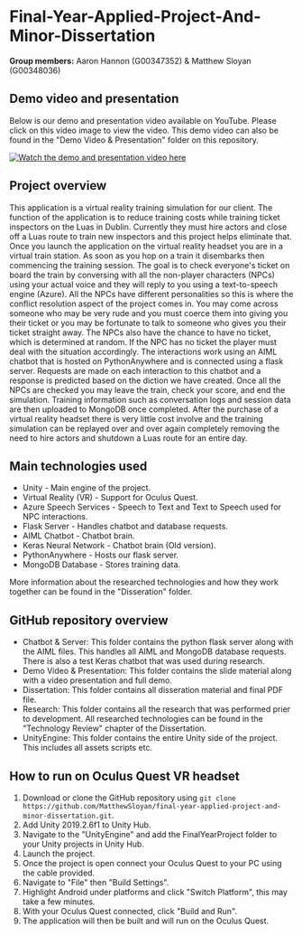 # Final-Year-Applied-Project-And-Minor-Dissertation

**Group members:** Aaron Hannon (G00347352) & Matthew Sloyan (G00348036)

## Demo video and presentation
Below is our demo and presentation video available on YouTube. Please click on this video image to view the video. This demo video can also be found in the "Demo Video & Presentation" folder on this repository.

[![Watch the demo and presentation video here](https://img.youtube.com/vi/cNwglqfNSNw/maxresdefault.jpg)](https://www.youtube.com/watch?v=cNwglqfNSNw)

## Project overview
This application is a virtual reality training simulation for our client. The function of the application is to reduce training costs while training ticket inspectors on the Luas in Dublin. Currently they must hire actors and close off a Luas route to train new inspectors and this project helps eliminate that. Once you launch the application on the virtual reality headset you are in a virtual train station. As soon as you hop on a train it disembarks then commencing the training session. The goal is to check everyone's ticket on board the train by conversing with all the non-player characters (NPCs) using your actual voice and they will reply to you using a text-to-speech engine (Azure). All the NPCs have different personalities so this is where the conflict resolution aspect of the project comes in. You may come across someone who may be very rude and you must coerce them into giving you their ticket or you may be fortunate to talk to someone who gives you their ticket straight away. The NPCs also have the chance to have no ticket, which is determined at random. If the NPC has no ticket the player must deal with the situation accordingly. The interactions work using an AIML chatbot that is hosted on PythonAnywhere and is connected using a flask server. Requests are made on each interaction to this chatbot and a response is predicted based on the diction we have created. Once all the NPCs are checked you may leave the train, check your score, and end the simulation. Training information such as conversation logs and session data are then uploaded to MongoDB once completed. After the purchase of a virtual reality headset there is very little cost involve and the training simulation can be replayed over and over again completely removing the need to hire actors and shutdown a Luas route for an entire day.  

## Main technologies used
* Unity - Main engine of the project.
* Virtual Reality (VR) - Support for Oculus Quest.
* Azure Speech Services - Speech to Text and Text to Speech used for NPC interactions.
* Flask Server - Handles chatbot and database requests.
* AIML Chatbot - Chatbot brain.
* Keras Neural Network - Chatbot brain (Old version).
* PythonAnywhere - Hosts our flask server.
* MongoDB Database - Stores training data.

More information about the researched technologies and how they work together can be found in the "Disseration" folder.

## GitHub repository overview
* Chatbot & Server: This folder contains the python flask server along with the AIML files. This handles all AIML and MongoDB database requests. There is also a test Keras chatbot that was used during research. 
* Demo Video & Presentation: This folder contains the slide material along with a video presentation and full demo.
* Dissertation: This folder contains all disseration material and final PDF file.
* Research: This folder contains all the research that was performed prier to development. All researched technologies can be found in the "Technology Review" chapter of the Dissertation.
* UnityEngine: This folder contains the entire Unity side of the project. This includes all assets scripts etc.

## How to run on Oculus Quest VR headset
1. Download or clone the GitHub repository using `git clone https://github.com/MatthewSloyan/final-year-applied-project-and-minor-dissertation.git`.
2. Add Unity 2019.2.6f1 to Unity Hub. 
3. Navigate to the "UnityEngine" and add the FinalYearProject folder to your Unity projects in Unity Hub.
4. Launch the project.
5. Once the project is open connect your Oculus Quest to your PC using the cable provided.
6. Navigate to "File" then "Build Settings".
7. Highlight Android under platforms and click "Switch Platform", this may take a few minutes.
8. With your Oculus Quest connected, click "Build and Run".
9. The application will then be built and will run on the Oculus Quest.
